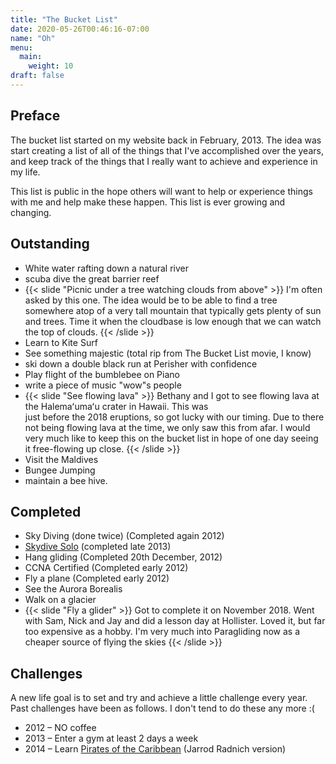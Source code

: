```yaml
---
title: "The Bucket List"
date: 2020-05-26T00:46:16-07:00
name: "Oh"
menu:
  main:
    weight: 10
draft: false
---
```


## Preface

The bucket list started on my website back in February, 2013.  The idea was start
creating a list of all of the things that I've accomplished over the years, and keep
track of the things that I really want to achieve and experience in my life.

This list is public in the hope others will want to help or experience things with me
and help make these happen.  This list is ever growing and changing.


## Outstanding
* White water rafting down a natural river
* scuba dive the great barrier reef
* {{< slide "Picnic under a tree watching clouds from above" >}}
I'm often asked by this one.  The idea would be to be able to find a tree somewhere
atop of a very tall mountain that typically gets plenty of sun and trees.  Time it when
the cloudbase is low enough that we can watch the top of clouds.
{{< /slide >}}
* Learn to Kite Surf
* See something majestic (total rip from The Bucket List movie, I know)
* ski down a double black run at Perisher with confidence
* Play flight of the bumblebee on Piano
* write a piece of music "wow"s people
* {{< slide "See flowing lava" >}}
Bethany and I got to see flowing lava at the Halemaʻumaʻu crater in Hawaii.  This was  
just before the 2018 eruptions, so got lucky with our timing.  Due to there not being
flowing lava at the time, we only saw this from afar.  I would very much like to keep
this on the bucket list in hope of one day seeing it free-flowing up close.
{{< /slide >}}
* Visit the Maldives
* Bungee Jumping
* maintain a bee hive.

## Completed
* Sky Diving (done twice) (Completed again 2012)
* <a href="https://vimeo.com/87970062">Skydive Solo</a> (completed late 2013)
* Hang gliding (Completed 20th December, 2012)
* CCNA Certified (Completed early 2012)
* Fly a plane (Completed early 2012)
* See the Aurora Borealis
* Walk on a glacier
* {{< slide "Fly a glider" >}}
Got to complete it on November 2018.  Went with Sam, Nick and Jay and did a lesson day
at Hollister.  Loved it, but far too expensive as a hobby.  I'm very much into
Paragliding now as a cheaper source of flying the skies
{{< /slide >}}


## Challenges
A new life goal is to set and try and achieve a little challenge every year. 
Past challenges have been as follows.  I don't tend to do these any more :(

  * <span style="line-height: 13px;">2012 &#8211; NO coffee</span>
  * 2013 &#8211; Enter a gym at least 2 days a week
  * 2014 &#8211; Learn <a href="http://www.youtube.com/watch?v=n4JD-3-UAzM">Pirates of the Caribbean</a> (Jarrod Radnich version)


